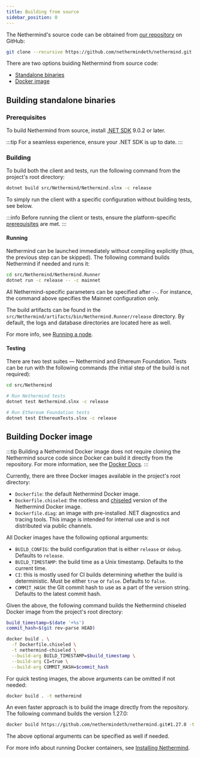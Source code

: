 ```yaml
---
title: Building from source
sidebar_position: 0
---
```


The Nethermind's source code can be obtained from [our repository](https://github.com/NethermindEth/nethermind) on
GitHub:

```bash
git clone --recursive https://github.com/nethermindeth/nethermind.git
```

There are two options buiding Nethermind from source code:

- [Standalone binaries](#building-standalone-binaries)
- [Docker image](#building-docker-image)

## Building standalone binaries

### Prerequisites

To build Nethermind from source, install [.NET SDK](https://aka.ms/dotnet/download) 9.0.2 or later.

:::tip
For a seamless experience, ensure your .NET SDK is up to date.
:::

### Building

To build both the client and tests, run the following command from the project's root directory:

```bash
dotnet build src/Nethermind/Nethermind.slnx -c release
```

To simply run the client with a specific configuration without building tests, see below.

:::info
Before running the client or tests, ensure the
platform-specific [prerequisites](../get-started/installing-nethermind#prerequisites) are met.
:::

#### Running

Nethermind can be launched immediately without compiling explicitly (thus, the previous step can be skipped). The following command builds Nethermind if needed and runs it:

```bash
cd src/Nethermind/Nethermind.Runner
dotnet run -c release -- -c mainnet
```

All Nethermind-specific parameters can be specified after `--`. For instance, the command above specifies the Mainnet
configuration only.

The build artifacts can be found in the `src/Nethermind/artifacts/bin/Nethermind.Runner/release` directory. By default, the logs and database directories are located here as well.

For more info, see [Running a node](../get-started/running-node/running-node.md).

#### Testing

There are two test suites — Nethermind and Ethereum Foundation. Tests can be run with the following commands (the
initial step of the build is not required):

```bash
cd src/Nethermind

# Run Nethermind tests
dotnet test Nethermind.slnx -c release

# Run Ethereum Foundation tests
dotnet test EthereumTests.slnx -c release
```

## Building Docker image

:::tip
Building a Nethermind Docker image does not require cloning the Nethermind source code since Docker can build it directly from the repository. For more information, see the [Docker Docs](https://docs.docker.com/build/concepts/context/#remote-context).
:::

Currently, there are three Docker images available in the project's root directory:

- `Dockerfile`: the default Nethermind Docker image.
- `Dockerfile.chiseled`: the rootless and [chiseled](https://ubuntu.com/engage/chiselled-ubuntu-images-for-containers) version of the Nethermind Docker image.
- `Dockerfile.diag`: an image with pre-installed .NET diagnostics and tracing tools. This image is intended for internal use and is not distributed via public channels.

All Docker images have the following optional arguments:

- `BUILD_CONFIG`: the build configuration that is either `release` or `debug`. Defaults to `release`.
- `BUILD_TIMESTAMP`: the build time as a Unix timestamp. Defaults to the current time.
- `CI`: this is mostly used for CI builds determining whether the build is deterministic. Must be either `true` or `false`. Defaults to `false`.
- `COMMIT_HASH`: the Git commit hash to use as a part of the version string. Defaults to the latest commit hash.

Given the above, the following command builds the Nethermind chiseled Docker image from the project's root directory:

```bash
build_timestamp=$(date '+%s')
commit_hash=$(git rev-parse HEAD)

docker build . \
  -f Dockerfile.chiseled \
  -t nethermind-chiseled \
  --build-arg BUILD_TIMESTAMP=$build_timestamp \
  --build-arg CI=true \
  --build-arg COMMIT_HASH=$commit_hash
```

For quick testing images, the above arguments can be omitted if not needed:

```bash
docker build . -t nethermind
```

An even faster approach is to build the image directly from the repository. The following command builds the version 1.27.0:

```bash
docker build https://github.com/nethermindeth/nethermind.git#1.27.0 -t nethermind
```

The above optional arguments can be specified as well if needed.

For more info about running Docker containers,
see [Installing Nethermind](../get-started/installing-nethermind#docker-container).

